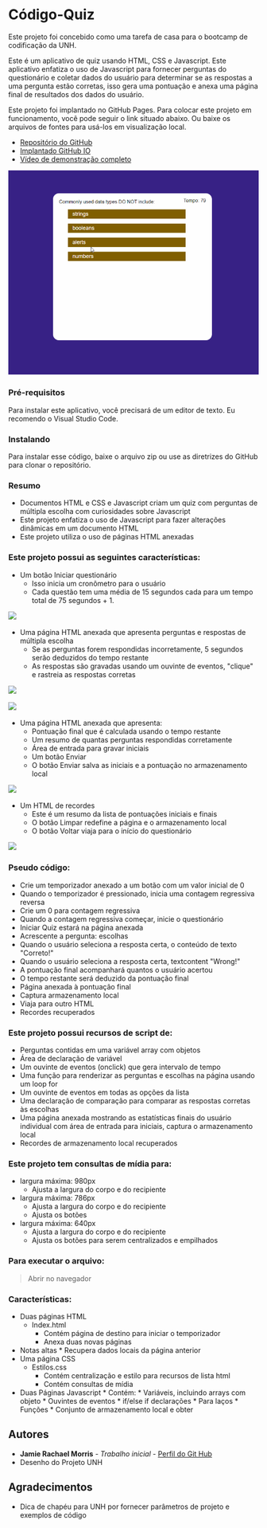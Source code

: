 # Código-Quiz

Este projeto foi concebido como uma tarefa de casa para o bootcamp de codificação da UNH.

Este é um aplicativo de quiz usando HTML, CSS e Javascript. Este aplicativo enfatiza o uso de Javascript para fornecer perguntas do questionário e coletar dados do usuário para determinar se as respostas a uma pergunta estão corretas, isso gera uma pontuação e anexa uma página final de resultados dos dados do usuário.

Este projeto foi implantado no GitHub Pages. Para colocar este projeto em funcionamento, você pode seguir o link situado abaixo. Ou baixe os arquivos de fontes para usá-los em visualização local.

* [Repositório do GitHub](https://github.com/jamierachael/Code-Quiz)
* [Implantado GitHub IO](https://jamierachael.github.io/Code-Quiz/)
* [Vídeo de demonstração completo](https://drive.google.com/file/d/1Vwszd5-rVd5LQKwpRoxpXqu_1eiH3uDI/view)

![Demonstração do teste de código](assets/demo/full.gif)

### Pré-requisitos

Para instalar este aplicativo, você precisará de um editor de texto. Eu recomendo o Visual Studio Code.

### Instalando

Para instalar esse código, baixe o arquivo zip ou use as diretrizes do GitHub para clonar o repositório.


### Resumo
* Documentos HTML e CSS e Javascript criam um quiz com perguntas de múltipla escolha com curiosidades sobre Javascript
* Este projeto enfatiza o uso de Javascript para fazer alterações dinâmicas em um documento HTML
* Este projeto utiliza o uso de páginas HTML anexadas

### Este projeto possui as seguintes características:
* Um botão Iniciar questionário
    * Isso inicia um cronômetro para o usuário
    * Cada questão tem uma média de 15 segundos cada para um tempo total de 75 segundos + 1.

![](recursos/imagens/botão.PNG)

* Uma página HTML anexada que apresenta perguntas e respostas de múltipla escolha
    * Se as perguntas forem respondidas incorretamente, 5 segundos serão deduzidos do tempo restante
    * As respostas são gravadas usando um ouvinte de eventos, "clique" e rastreia as respostas corretas

![](recursos/imagens/question1.PNG)

![](recursos/imagens/question2.PNG)

* Uma página HTML anexada que apresenta:
    * Pontuação final que é calculada usando o tempo restante
    * Um resumo de quantas perguntas respondidas corretamente
    * Área de entrada para gravar iniciais
    * Um botão Enviar
    * O botão Enviar salva as iniciais e a pontuação no armazenamento local

![](recursos/imagens/final.PNG)

* Um HTML de recordes
    * Este é um resumo da lista de pontuações iniciais e finais
    * O botão Limpar redefine a página e o armazenamento local
    * O botão Voltar viaja para o início do questionário

![](recursos/imagens/alta.PNG)

### Pseudo código:
* Crie um temporizador anexado a um botão com um valor inicial de 0
* Quando o temporizador é pressionado, inicia uma contagem regressiva reversa
* Crie um 0 para contagem regressiva
* Quando a contagem regressiva começar, inicie o questionário
* Iniciar Quiz estará na página anexada
* Acrescente a pergunta: escolhas
* Quando o usuário seleciona a resposta certa, o conteúdo de texto "Correto!"
* Quando o usuário seleciona a resposta certa, textcontent "Wrong!"
* A pontuação final acompanhará quantos o usuário acertou
* O tempo restante será deduzido da pontuação final
* Página anexada à pontuação final
* Captura armazenamento local
* Viaja para outro HTML
* Recordes recuperados

### Este projeto possui recursos de script de:
* Perguntas contidas em uma variável array com objetos
* Área de declaração de variável
* Um ouvinte de eventos (onclick) que gera intervalo de tempo
* Uma função para renderizar as perguntas e escolhas na página usando um loop for
* Um ouvinte de eventos em todas as opções da lista
* Uma declaração de comparação para comparar as respostas corretas às escolhas
* Uma página anexada mostrando as estatísticas finais do usuário individual com área de entrada para iniciais, captura o armazenamento local
* Recordes de armazenamento local recuperados

### Este projeto tem consultas de mídia para:
* largura máxima: 980px
    * Ajusta a largura do corpo e do recipiente
* largura máxima: 786px
    * Ajusta a largura do corpo e do recipiente
    * Ajusta os botões
* largura máxima: 640px
    * Ajusta a largura do corpo e do recipiente
    * Ajusta os botões para serem centralizados e empilhados

### Para executar o arquivo:
> Abrir no navegador

### Características:
* Duas páginas HTML
    * Index.html
        * Contém página de destino para iniciar o temporizador
        * Anexa duas novas páginas
* Notas altas
        * Recupera dados locais da página anterior
* Uma página CSS
    * Estilos.css
        * Contém centralização e estilo para recursos de lista html
        * Contém consultas de mídia
* Duas Páginas Javascript
        * Contém:
        * Variáveis, incluindo arrays com objeto
        * Ouvintes de eventos
        * if/else if declarações
        * Para laços
        * Funções
        * Conjunto de armazenamento local e obter

## Autores

* **Jamie Rachael Morris** - *Trabalho inicial* - [Perfil do Git Hub](https://github.com/jamierachael)
* Desenho do Projeto UNH

## Agradecimentos

* Dica de chapéu para UNH por fornecer parâmetros de projeto e exemplos de código